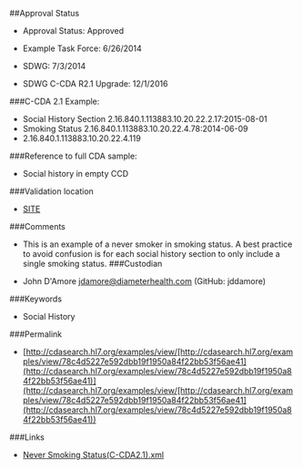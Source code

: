 ##Approval Status 

* Approval Status: Approved
* Example Task Force: 6/26/2014
* SDWG: 7/3/2014

* SDWG C-CDA R2.1 Upgrade: 12/1/2016    

###C-CDA 2.1 Example: 
 

* Social History Section 2.16.840.1.113883.10.20.22.2.17:2015-08-01
* Smoking Status 2.16.840.1.113883.10.20.22.4.78:2014-06-09
* 2.16.840.1.113883.10.20.22.4.119

###Reference to full CDA sample:
* Social history in empty CCD


###Validation location

* [SITE](https://sitenv.org/c-cda-validator)


###Comments

* This is an example of a never smoker in smoking status. A best practice to avoid confusion is for each social history section to only include a single smoking status.
###Custodian

* John D'Amore jdamore@diameterhealth.com (GitHub: jddamore)



###Keywords

* Social History

###Permalink 

* [http://cdasearch.hl7.org/examples/view/[http://cdasearch.hl7.org/examples/view/78c4d5227e592dbb19f1950a84f22bb53f56ae41](http://cdasearch.hl7.org/examples/view/78c4d5227e592dbb19f1950a84f22bb53f56ae41)](http://cdasearch.hl7.org/examples/view/[http://cdasearch.hl7.org/examples/view/78c4d5227e592dbb19f1950a84f22bb53f56ae41](http://cdasearch.hl7.org/examples/view/78c4d5227e592dbb19f1950a84f22bb53f56ae41))

###Links 

* [Never Smoking Status(C-CDA2.1).xml](https://github.com/HL7/C-CDA-Examples/tree/master/Social%20History/Never%20Smoking%20Status/Never%20Smoking%20Status%28C-CDA2.1%29.xml)
